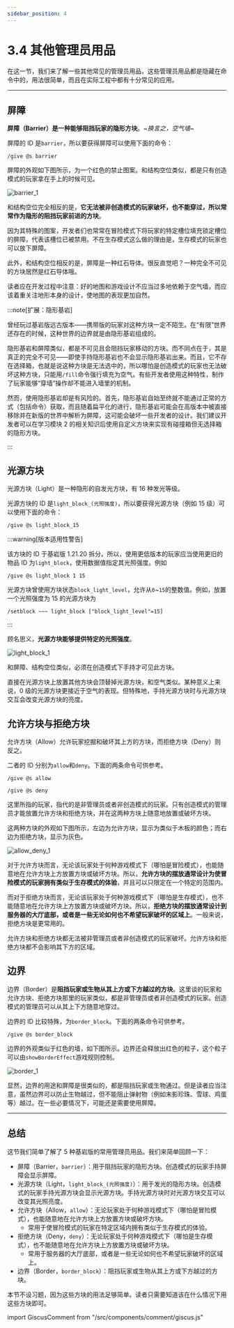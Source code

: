 ```yaml
---
sidebar_position: 4
---
```


# 3.4 其他管理员用品

在这一节，我们来了解一些其他常见的管理员用品，这些管理员用品都是隐藏在命令中的，用法很简单，而且在实际工程中都有十分常见的应用。

---

## 屏障

**屏障（Barrier）是一种能够阻挡玩家的隐形方块**。*~换言之，空气墙~*

屏障的 ID 是`barrier`，所以要获得屏障可以使用下面的命令：

```text
/give @s barrier
```

屏障的外观如下图所示，为一个红色的禁止图案。和结构空位类似，都是只有创造模式的玩家拿在手上的时候可见。

![barrier_1](./img/c4_op_items/barrier_1.png)

和结构空位完全相反的是，**它无法被非创造模式的玩家破坏，也不能穿过，所以常常作为隐形的阻挡玩家前进的方块**。

因为其特殊的图案，开发者们也常常在冒险模式下将玩家的特定槽位填充锁定槽位的屏障，代表该槽位已被禁用。不在生存模式这么做的理由是，生存模式的玩家也可以放下屏障。

此外，和结构空位相反的是，屏障是一种红石导体。很反直觉吧？一种完全不可见的方块居然是红石导体哦。

读者应在开发过程中注意：好的地图和游戏设计不应当过多地依赖于空气墙，而应该着重关注地形本身的设计，使地图的表现更加自然。

:::note[扩展：隐形基岩]

曾经玩过基岩版远古版本——携带版的玩家对这种方块一定不陌生。在“有限”世界还存在的时候，这种世界的边界就是由隐形基岩组成的。

隐形基岩和屏障类似，都是不可见且会阻挡玩家移动的方块。而不同点在于，其是真正的完全不可见——即使手持隐形基岩也不会显示隐形基岩出来。而且，它不存在选择箱，也就是说这种方块是无法选中的，所以哪怕是创造模式的玩家也无法破坏这种方块，只能用`/fill`命令强行填充为空气。有些开发者使用这种特性，制作了玩家能够“穿墙”操作却不能进入墙里的机制。

然而，使用隐形基岩却是有风险的。首先，隐形基岩自始至终就不能通过正常的方式（包括命令）获取，而且随着扁平化的进行，隐形基岩可能会在高版本中被直接移除并在新版的世界中解析为屏障，这可能会破坏一些开发者的设计。我们建议开发者可以在学习模块 2 的相关知识后使用自定义方块来实现有碰撞箱但无选择箱的隐形方块。

:::

## 光源方块

光源方块（Light）是一种隐形的自发光方块，有 16 种发光等级。

光源方块的 ID 是`light_block_(光照强度)`，所以要获得光源方块（例如 15 级）可以使用下面的命令：

```text
/give @s light_block_15
```

:::warning[版本适用性警告]

该方块的 ID 于基岩版 1.21.20 拆分。所以，使用更低版本的玩家应当使用更旧的物品 ID 为`light_block`，使用数据值指定其光照强度。例如

```text
/give @s light_block 1 15
```

光源方块曾使用方块状态`block_light_level`，允许从`0`~`15`的整数值。例如，放置一个光照强度为 15 的光源方块为

```text
/setblock ~~~ light_block ["block_light_level"=15]
```

:::

顾名思义，**光源方块能够提供特定的光照强度**。

![light_block_1](./img/c4_op_items/light_block_1.png)

和屏障、结构空位类似，必须在创造模式下手持才可见此方块。

直接在光源方块上放置其他方块会顶替掉光源方块，和空气类似。某种意义上来说，0 级的光源方块更接近于空气的表现。但特殊地，手持光源方块时与光源方块交互会改变光源方块的亮度。

## 允许方块与拒绝方块

允许方块（Allow）允许玩家挖掘和破坏其上方的方块，而拒绝方块（Deny）则反之。

二者的 ID 分别为`allow`和`deny`。下面的两条命令可供参考。

```text
/give @s allow
```

```text
/give @s deny
```

这里所指的玩家，指代的是非管理员或者非创造模式的玩家。只有创造模式的管理员才能放置允许方块和拒绝方块，并在这两种方块上随意地放置或破坏方块。

这两种方块的外观如下图所示，左边为允许方块，显示为类似于木板的颜色；而右边为拒绝方块，显示为灰色。

![allow_deny_1](./img/c4_op_items/allow_deny_1.png)

对于允许方块而言，无论该玩家处于何种游戏模式下（哪怕是冒险模式），也能随意地在允许方块上方放置方块或破坏方块。所以，**允许方块的摆放通常设计为使冒险模式的玩家拥有类似于生存模式的体验**，并且可以只限定在一个特定的范围内。

而对于拒绝方块而言，无论该玩家处于何种游戏模式下（哪怕是生存模式），也不能随意地在允许方块上方放置方块或破坏方块。所以，**拒绝方块的摆放通常设计到服务器的大厅底部，或者是一些无论如何也不希望玩家破坏的区域上**。一般来说，拒绝方块是更常用的。

允许方块和拒绝方块都无法被非管理员或者非创造模式的玩家破坏。允许方块和拒绝方块都不会影响其下方的区域。

## 边界

边界（Border）是**阻挡玩家或生物从其上方或下方越过的方块**。这里谈的玩家和允许方块、拒绝方块那里的玩家类似，都是非管理员或者非创造模式的玩家。创造模式的管理员可以从其上下方随意地穿过。

边界的 ID 比较特殊，为`border_block`。下面的两条命令可供参考。

```text
/give @s border_block
```

边界的外观类似于红色的墙，如下图所示。边界还会释放出红色的粒子，这个粒子可以由`showBorderEffect`游戏规则控制。

![border_1](./img/c4_op_items/border_1.png)

显然，边界的用途和屏障是很类似的，都是阻挡玩家或生物通过。但是读者应当注意，虽然边界可以防止生物越过，但不能阻止弹射物（例如末影珍珠、雪球、鸡蛋等）越过。在一些必要情况下，可能还是需要使用屏障。

---

## 总结

这节我们简单了解了 5 种基岩版的常用管理员用品。我们来简单回顾一下：

- 屏障（Barrier，`barrier`）：用于阻挡玩家的隐形方块。创造模式的玩家手持屏障会显示屏障。
- 光源方块（Light，`light_block_(光照强度)`）：用于发光的隐形方块。创造模式的玩家手持光源方块会显示光源方块。手持光源方块时对光源方块交互可以改变其光照亮度。
- 允许方块（Allow，`allow`）：无论玩家处于何种游戏模式下（哪怕是冒险模式），也能随意地在允许方块上方放置方块或破坏方块。
  - 常用于使冒险模式的玩家在特定区域内拥有类似于生存模式的体验。
- 拒绝方块（Deny，`deny`）：无论玩家处于何种游戏模式下（哪怕是生存模式），也不能随意地在允许方块上方放置方块或破坏方块。
  - 常用于服务器的大厅底部，或者是一些无论如何也不希望玩家破坏的区域上。
- 边界（Border，`border_block`）：阻挡玩家或生物从其上方或下方越过的方块。

本节不设习题，因为这些方块的用法足够简单。读者只需要知道该在什么情况下用这些方块即可。

import GiscusComment from "/src/components/comment/giscus.js"

<GiscusComment/>
